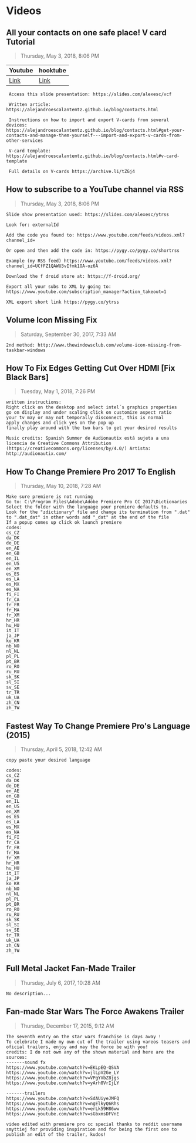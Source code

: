 # Videos

## All your contacts on one safe place! V card Tutorial
> Thursday, May 3, 2018, 8:06 PM

Youtube| hooktube
--- | --- 
[Link]()|[Link]()

```
 Access this slide presentation: https://slides.com/alexesc/vcf 
 
 Written article: https://alejandroescalantemtz.github.io/blog/contacts.html
 
 Instructions on how to import and export V-cards from several devices: https://alejandroescalantemtz.github.io/blog/contacts.html#get-your-contacts-and-manage-them-yourself---import-and-export-v-cards-from-other-services
 
 V-card template: https://alejandroescalantemtz.github.io/blog/contacts.html#v-card-template
 
 Full details on V-cards https://archive.li/tZGj4
```

## How to subscribe to a YouTube channel via RSS
> Thursday, May 3, 2018, 8:06 PM

```
Slide show presentation used: https://slides.com/alexesc/ytrss 

Look for: externalId 

Add the code you found to: https://www.youtube.com/feeds/videos.xml?channel_id=

Or open and then add the code in: https://pygy.co/pygy.co/shortrss 

Example (my RSS feed) https://www.youtube.com/feeds/videos.xml?channel_id=UCfFZ1QAWU3vIfmk1OA-oz6A

Download the f droid store at: https://f-droid.org/ 

Export all your subs to XML by going to: https://www.youtube.com/subscription_manager?action_takeout=1

XML export short link https://pygy.co/ytrss
```

## Volume Icon Missing Fix
> Saturday, September 30, 2017, 7:33 AM

```
2nd method: http://www.thewindowsclub.com/volume-icon-missing-from-taskbar-windows
```

## How To Fix Edges Getting Cut Over HDMI [Fix Black Bars]
> Tuesday, May 1, 2018, 7:26 PM

```
written instructions: 
Right click on the desktop and select intel´s graphics properties 
go on display and under scaling click on customize aspect ratio 
your tv may or may not temporally disconnect, this is normal 
apply changes and click yes on the pop up 
finally play around with the two bars to get your desired results 

Music credits: Spanish Summer de Audionautix está sujeta a una licencia de Creative Commons Attribution (https://creativecommons.org/licenses/by/4.0/) Artista: http://audionautix.com/
```

## How To Change Premiere Pro 2017 To English
> Thursday, May 10, 2018, 7:28 AM

```
Make sure premiere is not running 
Go to: C:\Program Files\Adobe\Adobe Premiere Pro CC 2017\Dictionaries 
Select the folder with the language your premiere defaults to. 
Look for the "zdictionary" file and change its termination from ".dat" to ".dat_dat" in other words add "_dat" at the end of the file 
If a popup comes up click ok launch premiere 
codes: 
cs_CZ
da_DK
de_DE
en_AE
en_GB
en_IL
en_US
en_XM
es_ES
es_LA
es_MX
es_NA
fi_FI
fr_CA
fr_FR
fr_MA
fr_XM
hr_HR
hu_HU
it_IT
ja_JP
ko_KR
nb_NO
nl_NL
pl_PL
pt_BR
ro_RO
ru_RU
sk_SK
sl_SI
sv_SE
tr_TR
uk_UA
zh_CN
zh_TW
```

## Fastest Way To Change Premiere Pro's Language (2015)
> Thursday, April 5, 2018, 12:42 AM

```
copy paste your desired language

codes: 
cs_CZ
da_DK
de_DE
en_AE
en_GB
en_IL
en_US
en_XM
es_ES
es_LA
es_MX
es_NA
fi_FI
fr_CA
fr_FR
fr_MA
fr_XM
hr_HR
hu_HU
it_IT
ja_JP
ko_KR
nb_NO
nl_NL
pl_PL
pt_BR
ro_RO
ru_RU
sk_SK
sl_SI
sv_SE
tr_TR
uk_UA
zh_CN
zh_TW

```

## Full Metal Jacket Fan-Made Trailer
> Thursday, July 6, 2017, 10:28 AM

```
No description...
```

## Fan-made Star Wars The Force Awakens Trailer
> Thursday, December 17, 2015, 9:12 AM

```
The seventh entry on the star wars franchise is days away !
To celebrate I made my own cut of the trailer using vareos teasers and oficial trailers, enjoy and may the force be with you! 
credits: I do not own any of the shown material and here are the sources: 
-------sound fx 
https://www.youtube.com/watch?v=EKLpEQ-QSVA
https://www.youtube.com/watch?v=jlLpV2Ge_LY
https://www.youtube.com/watch?v=VPgYVbZ8jgs
https://www.youtube.com/watch?v=yArh0VrIjLY

-------trailers 
https://www.youtube.com/watch?v=SdAUiyeJMFQ
https://www.youtube.com/watch?v=ngElkyQ6Rhs
https://www.youtube.com/watch?v=erLk59H86ww
https://www.youtube.com/watch?v=sGbxmsDFVnE

video edited with premiere pro cc special thanks to reddit username smyttiej for providing inspiration and for being the first one to publish an edit of the trailer, kudos!
```
